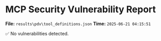 # MCP Security Vulnerability Report
**File:** `results\pdv\tool_definitions.json`
**Time:** `2025-06-21 04:15:51`

✅ No vulnerabilities detected.